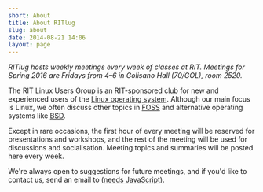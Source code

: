 ```yaml
---
short: About
title: About RITlug
slug: about
date: 2014-08-21 14:06
layout: page
---
```

*RITlug hosts weekly meetings every week of classes at RIT. Meetings for Spring 2016 are Fridays from 4–6 in Golisano Hall (70/GOL), room 2520.*

The RIT Linux Users Group is an RIT-sponsored club for new and experienced users of the [Linux operating system](https://en.wikipedia.org/wiki/Linux). Although our main focus is Linux, we often discuss other topics in [FOSS](https://en.wikipedia.org/wiki/Free_and_open-source_software) and alternative operating systems like [BSD](https://en.wikipedia.org/wiki/Berkeley_Software_Distribution).

Except in rare occasions, the first hour of every meeting will be reserved for presentations and workshops, and the rest of the meeting will be used for discussions and socialisation. Meeting topics and summaries will be posted here every week.

We're always open to suggestions for future meetings, and if you'd like to contact us, send an email to <a href="#" id="our-email" data-mail="ritlug">(needs JavaScript)</a><script>(function(){var e=document.getElementById('our-email');e.innerHTML=e.dataset.mail+'@rit.edu';e.href='mailto:'+e.innerHTML})()</script>.
